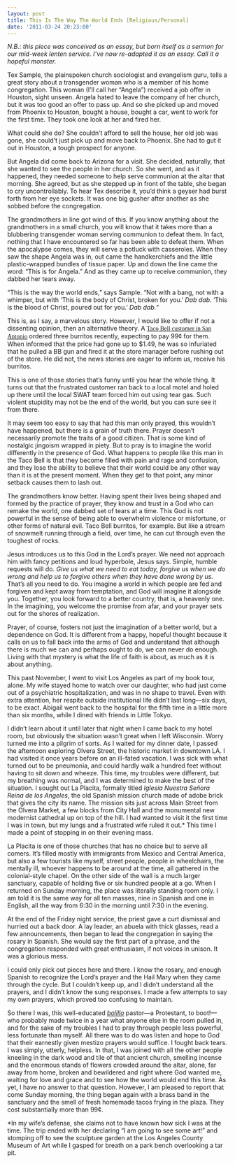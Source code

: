```yaml
---
layout: post
title: This Is The Way The World Ends [Religious/Personal]
date: '2011-03-24 20:23:00'
---
```



*N.B.: this piece was conceived as an essay, but born itself as a sermon for our mid-week lenten service. I’ve now re-adapted it as an essay. Call it a hopeful monster.*

Tex Sample, the plainspoken church sociologist and evangelism guru, tells a great story about a transgender woman who is a member of his home congregation. This woman (I’ll call her “Angela”) received a job offer in Houston, sight unseen. Angela hated to leave the company of her church, but it was too good an offer to pass up. And so she picked up and moved from Phoenix to Houston, bought a house, bought a car, went to work for the first time. They took one look at her and fired her.

What could she do? She couldn’t afford to sell the house, her old job was gone, she could’t just pick up and move back to Phoenix. She had to gut it out in Houston, a tough prospect for anyone.

But Angela did come back to Arizona for a visit. She decided, naturally, that she wanted to see the people in her church. So she went, and as it happened, they needed someone to help serve communion at the altar that morning. She agreed, but as she stepped up in front of the table, she began to cry uncontrollably. To hear Tex describe it, you’d think a geyser had burst forth from her eye sockets. It was one big gusher after another as she sobbed before the congregation.

The grandmothers in line got wind of this. If you know anything about the grandmothers in a small church, you will know that it takes more than a blubbering transgender woman serving communion to defeat them. In fact, nothing that I have encountered so far has been able to defeat them. When the apocalypse comes, they will serve a potluck with casseroles. When they saw the shape Angela was in, out came the handkerchiefs and the little plastic-wrapped bundles of tissue paper. Up and down the line came the word: “This is for Angela.” And as they came up to receive communion, they dabbed her tears away.

“This is the way the world ends,” says Sample. “Not with a bang, not with a whimper, but with ‘This is the body of Christ, broken for you.’ *Dab dab.* ‘This is the blood of Christ, poured out for you.’ *Dab dab.*“

This is, as I say, a marvelous story. However, I would like to offer if not a dissenting opinion, then an alternative theory. A [<span style="font-family: Georgia, 'Times New Roman', serif;">Taco Bell customer in San Antonio</span>](http://www.msnbc.msn.com/id/42196027/ns/us_news-weird_news/) ordered three burritos recently, expecting to pay 99¢ for them. When informed that the price had gone up to $1.49, he was so infuriated that he pulled a BB gun and fired it at the store manager before rushing out of the store. He did not, the news stories are eager to inform us, receive his burritos.

This is one of those stories that’s funny until you hear the whole thing. It turns out that the frustrated customer ran back to a local motel and holed up there until the local SWAT team forced him out using tear gas. Such violent stupidity may not be the end of the world, but you can sure see it from there.

It may seem too easy to say that had this man only prayed, this wouldn’t have happened, but there is a grain of truth there. Prayer doesn’t necessarily promote the traits of a good citizen. That is some kind of nostalgic jingoism wrapped in piety. But to pray is to imagine the world differently in the presence of God. What happens to people like this man in the Taco Bell is that they become filled with pain and rage and confusion, and they lose the ability to believe that their world could be any other way than it is at the present moment. When they get to that point, any minor setback causes them to lash out.

The grandmothers know better. Having spent their lives being shaped and formed by the practice of prayer, they know and trust in a God who can remake the world, one dabbed set of tears at a time. This God is not powerful in the sense of being able to overwhelm violence or misfortune, or other forms of natural evil. Taco Bell burritos, for example. But like a stream of snowmelt running through a field, over time, he can cut through even the toughest of rocks.

Jesus introduces us to this God in the Lord’s prayer. We need not approach him with fancy petitions and loud hyperbole, Jesus says. Simple, humble requests will do. *Give us what we need to eat today, forgive us when we do wrong and help us to forgive others when they have done wrong by us.* That’s all you need to do. You imagine a world in which people are fed and forgiven and kept away from temptation, and God will imagine it alongside you. Together, you look forward to a better country, that is, a heavenly one. In the imagining, you welcome the promise from afar, and your prayer sets out for the shores of realization.

Prayer, of course, fosters not just the imagination of a better world, but a dependence on God. It is different from a happy, hopeful thought because it calls on us to fall back into the arms of God and understand that although there is much we can and perhaps ought to do, we can never do enough. Living with that mystery is what the life of faith is about, as much as it is about anything.

This past November, I went to visit Los Angeles as part of my book tour, alone. My wife stayed home to watch over our daughter, who had just come out of a psychiatric hospitalization, and was in no shape to travel. Even with extra attention, her respite outside institutional life didn’t last long—six days, to be exact. Abigail went back to the hospital for the fifth time in a little more than six months, while I dined with friends in Little Tokyo.

I didn’t learn about it until later that night when I came back to my hotel room, but obviously the situation wasn’t great when I left Wisconsin. Worry turned me into a pilgrim of sorts. As I waited for my dinner date, I passed the afternoon exploring Olvera Street, the historic market in downtown LA. I had visited it once years before on an ill-fated vacation. I was sick with what turned out to be pneumonia, and could hardly walk a hundred feet without having to sit down and wheeze. This time, my troubles were different, but my breathing was normal, and I was determined to make the best of the situation. I sought out La Placita, formally titled *Iglesia Nuestra Señora Reina de los Angeles*, the old Spanish mission church made of adobe brick that gives the city its name. The mission sits just across Main Street from the Olvera Market, a few blocks from City Hall and the monumental new modernist cathedral up on top of the hill. I had wanted to visit it the first time I was in town, but my lungs and a frustrated wife ruled it out.* This time I made a point of stopping in on their evening mass.

La Placita is one of those churches that has no choice but to serve all comers. It’s filled mostly with immigrants from Mexico and Central America, but also a few tourists like myself, street people, people in wheelchairs, the mentally ill, whoever happens to be around at the time, all gathered in the colonial-style chapel. On the other side of the wall is a much larger sanctuary, capable of holding five or six hundred people at a go. When I returned on Sunday morning, the place was literally standing room only. I am told it is the same way for all ten masses, nine in Spanish and one in English, all the way from 6:30 in the morning until 7:30 in the evening.

At the end of the Friday night service, the priest gave a curt dismissal and hurried out a back door. A lay leader, an abuela with thick glasses, read a few announcements, then began to lead the congregation in saying the rosary in Spanish. She would say the first part of a phrase, and the congregation responded with great enthusiasm, if not voices in unison. It was a glorious mess.

I could only pick out pieces here and there. I know the rosary, and enough Spanish to recognize the Lord’s prayer and the Hail Mary when they came through the cycle. But I couldn’t keep up, and I didn’t understand all the prayers, and I didn’t know the sung responses. I made a few attempts to say my own prayers, which proved too confusing to maintain.

So there I was, this well-educated *[bolillo](http://en.wikipedia.org/wiki/Bolillo)* pastor—a Protestant, to boot!—who probably made twice in a year what anyone else in the room pulled in, and for the sake of my troubles I had to pray through people less powerful, less fortunate than myself. All there was to do was listen and hope to God that their earnestly given mestizo prayers would suffice. I fought back tears. I was simply, utterly, helpless. In that, I was joined with all the other people kneeling in the dark wood and tile of that ancient church, smelling incense and the enormous stands of flowers crowded around the altar, alone, far away from home, broken and bewildered and right where God wanted me, waiting for love and grace and to see how the world would end this time. As yet, I have no answer to that question. However, I am pleased to report that come Sunday morning, the thing began again with a brass band in the sanctuary and the smell of fresh homemade tacos frying in the plaza. They cost substantially more than 99¢.

*In my wife’s defense, she claims not to have known how sick I was at the time. The trip ended with her declaring “I am going to see some art!” and stomping off to see the sculpture garden at the Los Angeles County Museum of Art while I gasped for breath on a park bench overlooking a tar pit.


